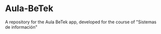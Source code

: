 # Aula-BeTek
A repository for the Aula BeTek app, developed for the course of "Sistemas de información"
